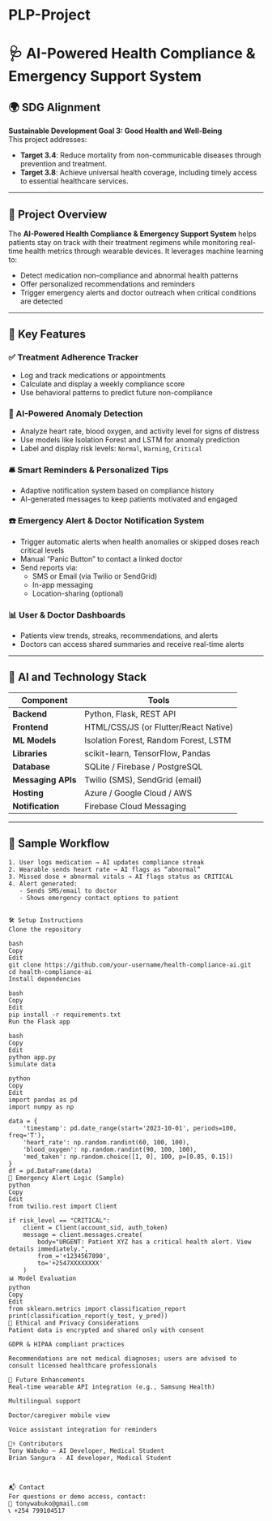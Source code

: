 # PLP-Project

# 🩺 AI-Powered Health Compliance & Emergency Support System

## 🌍 SDG Alignment
**Sustainable Development Goal 3: Good Health and Well-Being**  
This project addresses:
- **Target 3.4**: Reduce mortality from non-communicable diseases through prevention and treatment.
- **Target 3.8**: Achieve universal health coverage, including timely access to essential healthcare services.

---

## 📘 Project Overview

The **AI-Powered Health Compliance & Emergency Support System** helps patients stay on track with their treatment regimens while monitoring real-time health metrics through wearable devices. It leverages machine learning to:
- Detect medication non-compliance and abnormal health patterns
- Offer personalized recommendations and reminders
- Trigger emergency alerts and doctor outreach when critical conditions are detected

---

## 🚀 Key Features

### ✅ Treatment Adherence Tracker
- Log and track medications or appointments
- Calculate and display a weekly compliance score
- Use behavioral patterns to predict future non-compliance

### 🧠 AI-Powered Anomaly Detection
- Analyze heart rate, blood oxygen, and activity level for signs of distress
- Use models like Isolation Forest and LSTM for anomaly prediction
- Label and display risk levels: `Normal`, `Warning`, `Critical`

### 🛎️ Smart Reminders & Personalized Tips
- Adaptive notification system based on compliance history
- AI-generated messages to keep patients motivated and engaged

### ☎️ Emergency Alert & Doctor Notification System
- Trigger automatic alerts when health anomalies or skipped doses reach critical levels
- Manual “Panic Button” to contact a linked doctor
- Send reports via:
  - SMS or Email (via Twilio or SendGrid)
  - In-app messaging
  - Location-sharing (optional)

### 📊 User & Doctor Dashboards
- Patients view trends, streaks, recommendations, and alerts
- Doctors can access shared summaries and receive real-time alerts

---

## 🧠 AI and Technology Stack

| Component | Tools |
|----------|-------|
| **Backend** | Python, Flask, REST API |
| **Frontend** | HTML/CSS/JS (or Flutter/React Native) |
| **ML Models** | Isolation Forest, Random Forest, LSTM |
| **Libraries** | scikit-learn, TensorFlow, Pandas |
| **Database** | SQLite / Firebase / PostgreSQL |
| **Messaging APIs** | Twilio (SMS), SendGrid (email) |
| **Hosting** | Azure / Google Cloud / AWS |
| **Notification** | Firebase Cloud Messaging |

---

## 🔁 Sample Workflow

```text
1. User logs medication → AI updates compliance streak
2. Wearable sends heart rate → AI flags as “abnormal”
3. Missed dose + abnormal vitals → AI flags status as CRITICAL
4. Alert generated:
   - Sends SMS/email to doctor
   - Shows emergency contact options to patient


🛠 Setup Instructions
Clone the repository

bash
Copy
Edit
git clone https://github.com/your-username/health-compliance-ai.git
cd health-compliance-ai
Install dependencies

bash
Copy
Edit
pip install -r requirements.txt
Run the Flask app

bash
Copy
Edit
python app.py
Simulate data

python
Copy
Edit
import pandas as pd
import numpy as np

data = {
    'timestamp': pd.date_range(start='2023-10-01', periods=100, freq='T'),
    'heart_rate': np.random.randint(60, 100, 100),
    'blood_oxygen': np.random.randint(90, 100, 100),
    'med_taken': np.random.choice([1, 0], 100, p=[0.85, 0.15])
}
df = pd.DataFrame(data)
📡 Emergency Alert Logic (Sample)
python
Copy
Edit
from twilio.rest import Client

if risk_level == "CRITICAL":
    client = Client(account_sid, auth_token)
    message = client.messages.create(
        body="URGENT: Patient XYZ has a critical health alert. View details immediately.",
        from_='+1234567890',
        to='+2547XXXXXXXX'
    )
📊 Model Evaluation
python
Copy
Edit
from sklearn.metrics import classification_report
print(classification_report(y_test, y_pred))
🔐 Ethical and Privacy Considerations
Patient data is encrypted and shared only with consent

GDPR & HIPAA compliant practices

Recommendations are not medical diagnoses; users are advised to consult licensed healthcare professionals

🧩 Future Enhancements
Real-time wearable API integration (e.g., Samsung Health)

Multilingual support

Doctor/caregiver mobile view

Voice assistant integration for reminders

👨‍⚕️ Contributors
Tony Wabuko – AI Developer, Medical Student
Brian Sangura - AI developer, Medical Student



📬 Contact
For questions or demo access, contact:
📧 tonywabuko@gmail.com
📞 +254 799104517
